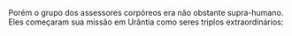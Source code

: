 ﻿Porém o grupo dos assessores corpóreos era não obstante supra-humano. Eles começaram  sua missão em Urântia como seres triplos extraordinários: